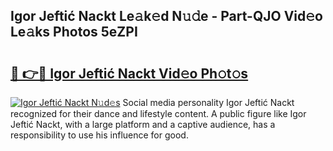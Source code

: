 ## Igor Jeftić Nackt Le𝚊k𝚎d N𝚞𝚍e - Part-QJO Vid𝚎o Le𝚊ks Photos 5eZPI

# <h2><a href="http://fb4xy97.evod.top/?m=Igor+Jefti%c4%87+Nackt">🔗 👉🔴 Igor Jeftić Nackt Vid𝚎o Ph𝚘t𝚘s</a></h2>

[![Igor Jeftić Nackt N𝚞d𝚎s](https://i.imgur.com/8V9OHl7.gif)](http://fb4xy97.evod.top/?m=Igor+Jefti%c4%87+Nackt)
Social media personality Igor Jeftić Nackt recognized for their dance and lifestyle content. A public figure like Igor Jeftić Nackt, with a large platform and a captive audience, has a responsibility to use his influence for good. 
